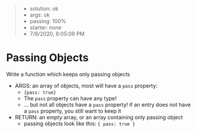 <!-- BEGIN REPORT -->
> - solution: ok 
> - args: ok 
> - passing: 100% 
> - starter: none 
> - 7/8/2020, 6:05:09 PM
<!-- END REPORT -->

# Passing Objects

Write a function which keeps only passing objects

- ARGS: an array of objects, most will have a `pass` property:
  - `{pass: true}`
  - The `pass` property can have any type!
  - ... but not all objects have a `pass` property! if an entry does not have a `pass` property, you still want to keep it
- RETURN: an empty array, or an array containing only passing object
  - passing objects look like this: `{ pass: true }`

